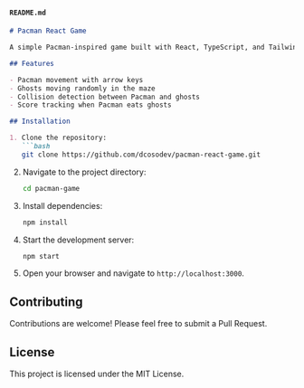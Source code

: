 #### `README.md`
```markdown
# Pacman React Game

A simple Pacman-inspired game built with React, TypeScript, and Tailwind CSS. Navigate Pacman through a maze, avoid ghosts, and score points by eating them!

## Features

- Pacman movement with arrow keys
- Ghosts moving randomly in the maze
- Collision detection between Pacman and ghosts
- Score tracking when Pacman eats ghosts

## Installation

1. Clone the repository:
   ```bash
   git clone https://github.com/dcosodev/pacman-react-game.git
   ```

2. Navigate to the project directory:
   ```bash
   cd pacman-game
   ```

3. Install dependencies:
   ```bash
   npm install
   ```

4. Start the development server:
   ```bash
   npm start
   ```

5. Open your browser and navigate to `http://localhost:3000`.

## Contributing

Contributions are welcome! Please feel free to submit a Pull Request.

## License

This project is licensed under the MIT License.
```


